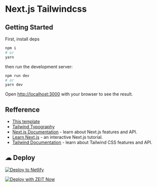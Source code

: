 #  Next.js Tailwindcss

## Getting Started

First, install deps
```bash
npm i
# or
yarn
```
then run the development server:

```bash
npm run dev
# or
yarn dev
```

Open [http://localhost:3000](http://localhost:3000) with your browser to see the result.

## Refference
- [This template](https://github.com/Jfelix61/nextjs-starter-blog)
- [Tailwind Typography](https://github.com/tailwindlabs/tailwindcss-typography)
- [Next.js Documentation](https://nextjs.org/docs) - learn about Next.js features and API.
- [Learn Next.js](https://nextjs.org/learn) - an interactive Next.js tutorial.
- [Tailwind Documentation](https://tailwindcss.com/) - learn about Tailwind CSS features and API.

## ☁ Deploy

[![Deploy to Netlify](https://www.netlify.com/img/deploy/button.svg)](https://app.netlify.com/start/deploy?repository=https://github.com/mcseptian/mcseptian.github.io)

[![Deploy with ZEIT Now](https://zeit.co/button)](https://zeit.co/import/project?template=https://github.com/mcseptian/mcseptian.github.io)
